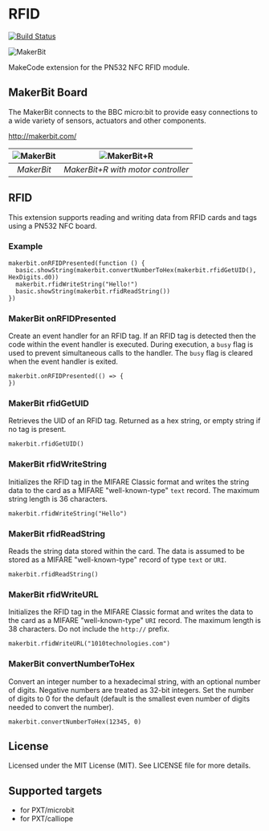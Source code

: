 # RFID

[![Build Status](https://travis-ci.com/1010Technologies/pxt-makerbit-rfid.svg?branch=master)](https://travis-ci.com/1010Technologies/pxt-makerbit-rfid)

![MakerBit](icon.png "PN532 NFC")

MakeCode extension for the PN532 NFC RFID module.

## MakerBit Board

The MakerBit connects to the BBC micro:bit to provide easy connections to a wide variety of sensors, actuators and other components.

http://makerbit.com/

| ![MakerBit](MakerBit.png "MakerBit") | ![MakerBit+R](MakerBit+R.png "MakerBit+R") |
| :----------------------------------------------------------------------------------------------: | :----------------------------------------------------------------------------------------------------: |
|                                            _MakerBit_                                            |                                   _MakerBit+R with motor controller_                                   |

## RFID

This extension supports reading and writing data from RFID cards and tags using a PN532 NFC board.

### Example

```blocks
makerbit.onRFIDPresented(function () {
  basic.showString(makerbit.convertNumberToHex(makerbit.rfidGetUID(), HexDigits.d0))
  makerbit.rfidWriteString("Hello!")
  basic.showString(makerbit.rfidReadString())
})
```

### MakerBit onRFIDPresented

Create an event handler for an RFID tag. If an RFID tag is detected then the code within the event handler is executed. During execution, a `busy` flag is used to prevent simultaneous calls to the handler. The `busy` flag is cleared when the event handler is exited.

```sig
makerbit.onRFIDPresented(() => {
})
```

### MakerBit rfidGetUID

Retrieves the UID of an RFID tag. Returned as a hex string, or empty string if no tag is present.

```sig
makerbit.rfidGetUID()
```

### MakerBit rfidWriteString

Initializes the RFID tag in the MIFARE Classic format and writes the string data to the card as a MIFARE "well-known-type" `text` record. The maximum string length is 36 characters.

```sig
makerbit.rfidWriteString("Hello")
```

### MakerBit rfidReadString

Reads the string data stored within the card. The data is assumed to be stored as a MIFARE "well-known-type" record of type `text` or `URI`.

```sig
makerbit.rfidReadString()
```

### MakerBit rfidWriteURL

Initializes the RFID tag in the MIFARE Classic format and writes the data to the card as a MIFARE "well-known-type" `URI` record. The maximum length is 38 characters. Do not include the `http://` prefix.

```sig
makerbit.rfidWriteURL("1010technologies.com")
```

### MakerBit convertNumberToHex

Convert an integer number to a hexadecimal string, with an optional number of digits. Negative numbers are treated as 32-bit integers. Set the number of digits to 0 for the default (default is the smallest even number of digits needed to convert the number).

```sig
makerbit.convertNumberToHex(12345, 0)
```

## License

Licensed under the MIT License (MIT). See LICENSE file for more details.

## Supported targets

- for PXT/microbit
- for PXT/calliope
